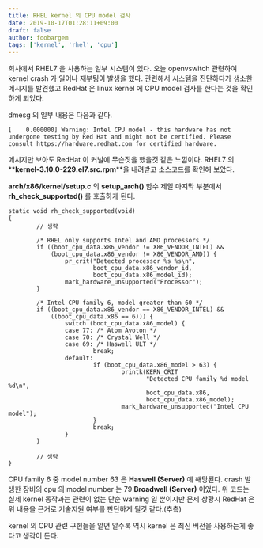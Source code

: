 ```yaml
---
title: RHEL kernel 의 CPU model 검사
date: 2019-10-17T01:28:11+09:00
draft: false
author: foobargem
tags: ['kernel', 'rhel', 'cpu']
---
```



회사에서 RHEL7 을 사용하는 일부 시스템이 있다.
오늘 openvswitch 관련하여 kernel crash 가 일어나 재부팅이 발생을 했다.
관련해서 시스템을 진단하다가 생소한 메시지를 발견했고 RedHat 은 linux kernel 에 CPU model 검사를 한다는 것을 확인하게 되었다.


dmesg 의 일부 내용은 다음과 같다.


```
[    0.000000] Warning: Intel CPU model - this hardware has not undergone testing by Red Hat and might not be certified. Please consult https://hardware.redhat.com for certified hardware.
```


메시지만 보아도 RedHat 이 커널에 무슨짓을 했을것 같은 느낌이다.
RHEL7 의 **<strong>kernel-3.10.0-229.el7.src.rpm</strong>**을 내려받고 소스코드를 확인해 보았다.

**<strong>arch/x86/kernel/setup.c</strong>** 의 **<strong>setup_arch()</strong>** 함수 제일 마지막 부분에서 **<strong>rh_check_supported()</strong>** 를 호출하게 된다.


```
static void rh_check_supported(void)
{
        // 생략

        /* RHEL only supports Intel and AMD processors */
        if ((boot_cpu_data.x86_vendor != X86_VENDOR_INTEL) &&
            (boot_cpu_data.x86_vendor != X86_VENDOR_AMD)) {
                pr_crit("Detected processor %s %s\n",
                        boot_cpu_data.x86_vendor_id,
                        boot_cpu_data.x86_model_id);
                mark_hardware_unsupported("Processor");
        }

        /* Intel CPU family 6, model greater than 60 */
        if ((boot_cpu_data.x86_vendor == X86_VENDOR_INTEL) &&
            ((boot_cpu_data.x86 == 6))) {
                switch (boot_cpu_data.x86_model) {
                case 77: /* Atom Avoton */
                case 70: /* Crystal Well */
                case 69: /* Haswell ULT */
                        break;
                default:
                        if (boot_cpu_data.x86_model > 63) {
                                printk(KERN_CRIT
                                       "Detected CPU family %d model %d\n",
                                       boot_cpu_data.x86,
                                       boot_cpu_data.x86_model);
                                mark_hardware_unsupported("Intel CPU model");
                        }
                        break;
                }
        }

        // 생략
}
```


CPU family 6 중 model number 63 은 **<strong>Haswell (Server)</strong>** 에 해당된다.
crash 발생한 장비의 cpu 의 model number 는 79 **<strong>Broadwell (Server)</strong>** 이었다.
위 코드는 실제 kernel 동작과는 관련이 없는 단순 warning 일 뿐이지만 문제 상황시 RedHat 은 위 내용을 근거로 기술지원 여부를 판단하게 될것 같다.(추측)

kernel 의 CPU 관련 구현들을 알면 알수록 역시 kernel 은 최신 버전을 사용하는게 좋다고 생각이 든다.
